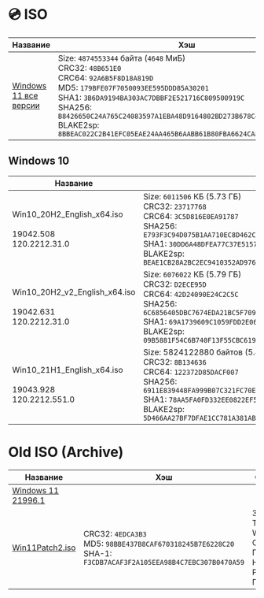 # 💿 ISO
| Название | Хэш | Описание |
| -- | ------- | --- |
| [Windows 11 все версии](http://e.pc.cd/4XTotalK) | Size: `4874553344` байта (`4648` МиБ) <br> CRC32: `48B651E0` <br> CRC64: `92A6B5F8D18A819D` <br> MD5: `179BFE07F7050093EE595DDD85A30201` <br> SHA1: `3B6DA9194BA303AC7DBBF2E521716C809500919C` <br> SHA256: `B8426650C24A765C24083597A1EBA48D9164802BD273B678C4FEFE2A6DA60DCB` <br> BLAKE2sp: `8BBEAC022C2B41EFC05EAE24AA465B6AABB61B80FBA6624CA83FD5EEA48F1A15`

## Windows 10
| Название | Хэш |
| -- | --- |
| Win10_20H2_English_x64.iso <br><br> 19042.508 <br> 120.2212.31.0 | Size: `6011506` КБ (5.73 ГБ) <br> CRC32: `23717768` <br> CRC64: `3C5D816E0EA91787` <br> SHA256: `E793F3C94D075B1AA710EC8D462CEE77FDE82CAF400D143D68036F72C12D9A7E` <br> SHA1: `30DD6A48DFEA77C37E51573BCB75BE4EDD6FEBFF` <br> BLAKE2sp: `BEAE1CB28A2BC2EC9410352AD976D744A935956501B5DE26160ECC22C7359B5F` |
| Win10_20H2_v2_English_x64.iso <br><br> 19042.631 <br> 120.2212.31.0 | Size: `6076022` КБ (5.79 ГБ) <br> CRC32: `D2ECE95D` <br> CRC64: `42D24090E24C2C5C` <br> SHA256: `6C6856405DBC7674EDA21BC5F7094F5A18AF5C9BACC67ED111E8F53F02E7D13D` <br> SHA1: `69A1739609C1059FDD2E0688891BF59A78413C6B` <br> BLAKE2sp: `09B5881F54C6B740F13F55CBC619D9DB1CD16C3D9ED86A37E80C8DE4F43B3430` |
| Win10_21H1_English_x64.iso <br><br> 19043.928 <br> 120.2212.551.0 | Size: 5824122880 байтов (5.42 ГБ) <br> CRC32: `8B134636` <br> CRC64: `122372D85DACF007` <br> SHA256: `6911E839448FA999B07C321FC70E7408FE122214F5C4E80A9CCC64D22D0D85EA` <br> SHA1: `78AA5FA0FD332EE0822EF5A533CD2CFE12333274` <br> BLAKE2sp: `5D466AA27BF7DFAE1CC781A381AB03688049AC71B87603F6619FE2B2A5AC105D`

# Old ISO (Archive)
| Название | Хэш | Описание |
| --- | ------ | --- |
| [Windows 11 21996.1](https://yandex.ru/search/?text=3B6DA9194BA303AC7DBBF2E521716C809500919C&lr=213)
| [Win11Patch2.iso](https://drive.google.com/file/d/1n8b4SR2pmLSm5Ppqe51U7SOVkrYLvmoS/view) | CRC32: `4EDCA3B3` <br> MD5: `98BBE437B8CAF670318245B7E6228C20` <br> SHA-1: `F3CDB7ACAF3F2A105EEA98B4C7EBC307B0470A59` | ЗАМЕНЁН ТОЛЬКО WIM ОБРАЗ - ГРУЗИТСЯ НА РЕАЛЬНЫЙ ПК
